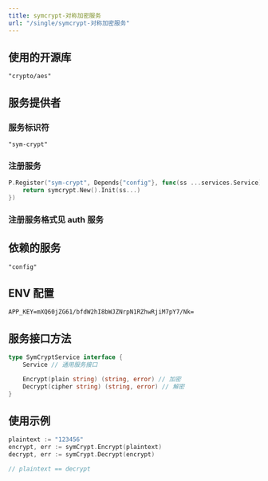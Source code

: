```yaml
---
title: symcrypt-对称加密服务
url: "/single/symcrypt-对称加密服务"
---
```


## 使用的开源库

```
"crypto/aes"
```

## 服务提供者

### 服务标识符

```
"sym-crypt"
```

### 注册服务

```go
P.Register("sym-crypt", Depends{"config"}, func(ss ...services.Service) services.Service {
    return symcrypt.New().Init(ss...)
})
```

### 注册服务格式见 auth 服务

## 依赖的服务

```
"config"
```

## ENV 配置

```
APP_KEY=mXQ60jZG61/bfdW2hI8bWJZNrpN1RZhwRjiM7pY7/Nk=
```

## 服务接口方法

```go
type SymCryptService interface {
    Service // 通用服务接口

    Encrypt(plain string) (string, error) // 加密
    Decrypt(cipher string) (string, error) // 解密
}
```



## 使用示例

```go
plaintext := "123456"
encrypt, err := symCrypt.Encrypt(plaintext)
decrypt, err := symCrypt.Decrypt(encrypt)

// plaintext == decrypt
```
